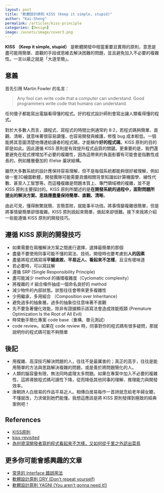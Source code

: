 ```yaml
---
layout: post
title: "軟體設計原則 KISS (Keep it simple, stupid)"
author: "Kai-Sheng"
permalink: /articles/kiss-principle
categories: [Design]
image: /assets/image/cover3.png
--- 
```


**KISS （Keep it simple, stupid）** 是軟體開發中相當重要且實用的原則，意思是盡可能用簡單、直觀的手段或思維去解決困難的問題，並且避免加入不必要的複雜性。一言以蔽之就是「大道至簡」。

## **意義**
首先引用 Martin Fowler 的名言：
> Any fool can write code that a computer can understand. Good programmers write code that humans can understand.

任何傻子都能寫出電腦看得懂的程式。好的程式設計師則會寫出讓人類看得懂的程式。

對於大多數人而言，讀程式、寫程式的時間比例通常約 8:2，若程式碼夠簡單、直觀、清晰，就意味著很容易讀懂，也容易開發與維護，修復 bug 成本較低。一個能將其意圖清楚地傳達給讀者的程式碼，才能稱作**好的程式碼**，KISS 原則的目的即是如此。因此遵循 KISS 原則是有效提升程式品質的關鍵。更重要的是，我們還要避免在程式裡增加不必要的複雜性，因為這帶來的負面影響有可能會是指數性成長的，例如層層疊加的 if/else 巢狀結構。

雖然大多數系統的設計應保持容易理解，但不是每個系統都能夠很好被理解，例如做一套3D繪圖軟體，開發團隊可能需要具備相關背景知識如計算機圖學、線性代數、甚至人工智慧等。而這種複雜是問題本質上、專門領域裡的複雜，並不是 KISS 原則主要探討的。KISS 原則所闡述的是**在開發系統的過程中，面對問題所提出的解決方案、思路應盡量保持簡單、直觀、清晰**。

由此可見，懂得刪繁就簡、言簡意賅，就能事半功倍。將事情變複雜很簡單，但是將事情變簡單卻很複雜。KISS 原則說起來簡單，做起來卻很難。接下來我將介紹一些能遵循 KISS 原則的開發技巧。

## **遵循 KISS 原則的開發技巧**
- 如果需要在兩種解決方案之間進行選擇，選擇最簡單的那個
- 盡量不要使用同事可能不懂的寫法、技術。開發時也要考慮到**人的因素**
- 盡量將程式碼寫得**平鋪直敘、平易近人、看起來不怎樣**，且沒有壞味道
- 若必要時，可以寫註解
- 遵循 SRP (Single Responsibility Principle)
- 盡可能減少 method 的循環複雜度（Cyclomatic complexity）
- 將複雜的 if 組合條件抽成一個命名良好的 method
- 減少物件的內部狀態。狀態往往會帶來更多複雜性
- 少用繼承，多用組合 （Composition over Inheritance）
- 避免過多的抽象層。過多的抽象往往意味著不直觀
- 先不要急著優化效能，除非有證據顯示該寫法會造成效能瓶頸 (Premature Optimization Is the Root of All Evil)
- 時常動手簡化專案 code base（重構、單元測試）
- code review。如果在 code review 時，同事對你的程式碼有很多疑問，那就說明你的程式碼可能不夠簡單

## **後記**
- 用複雜、高深技巧解決問題的人，往往不是最厲害的；真正的高手，往往是能用簡單的方法與思路解決複雜的問題，或是善於將問題簡化的人。
- 人類的腦容量有限，無法同時處理太多問題。如果在專案中加入不必要的複雜性，這將導致程式碼可讀性下降，從而降低其他同事的理解、推理能力與開發效率。
- 唐朝詩人白居易的作品平易近人。相傳白居易每作一首詩就念給老年婦女聽，不懂就改，力求做到她們能懂。我想這應該是將 KISS 原則發揮到極致的經典案例吧！

## **References**
- [KISS原則](https://zh.wikipedia.org/zh-tw/KISS%E5%8E%9F%E5%88%99)
- [kiss-revisited](https://enterprisecraftsmanship.com/posts/kiss-revisited/)
- [為何資深開發者寫的程式看起來不怎樣，又如何從千里之外認出菜鳥](https://medium.com/@CQD/%E7%82%BA%E4%BD%95%E8%B3%87%E6%B7%B1%E9%96%8B%E7%99%BC%E8%80%85%E5%AF%AB%E7%9A%84%E7%A8%8B%E5%BC%8F%E7%9C%8B%E8%B5%B7%E4%BE%86%E4%B8%8D%E6%80%8E%E6%A8%A3-%E5%8F%88%E5%A6%82%E4%BD%95%E5%BE%9E%E5%8D%83%E9%87%8C%E4%B9%8B%E5%A4%96%E8%AA%8D%E5%87%BA%E8%8F%9C%E9%B3%A5-c1afa754c5e4)

## **更多你可能會感興趣的文章**
- [常見的 Interface 錯誤用法](/articles/anti-pattern-of-java-interface-impl-style)
- [軟體設計原則 DRY (Don't repeat yourself)](/articles/dry-principle)
- [軟體設計原則 YAGNI (You aren't gonna need it!)](/articles/yagni-principle)